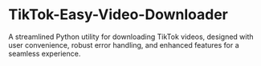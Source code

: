 # TikTok-Easy-Video-Downloader
A streamlined Python utility for downloading TikTok videos, designed with user convenience, robust error handling, and enhanced features for a seamless experience.
